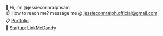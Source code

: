 👋 Hi, I’m @jessieconnralphsam <br>
📫 How to reach me? message me @ jessieconnralph.official@gmail.com  <br>
📋 [Portfolio](https://jessieconnralphsam.github.io/cv/)  <br>
📂 [Startup: LinkMeDaddy](https://www.linkmedaddy.com)  <br>


